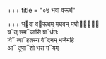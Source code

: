 +++
title = "०७ भवा वरूथं"

+++
भ᳓वा व᳓रूथम् मघवन् मघो᳓नां᳐  
य᳓त् सम᳓जासि श᳓र्धतः  
वि᳓ त्वा᳓हतस्य वे᳓दनम् भजेमहि  
आ᳓ दूणा᳓शो भरा ग᳓यम्